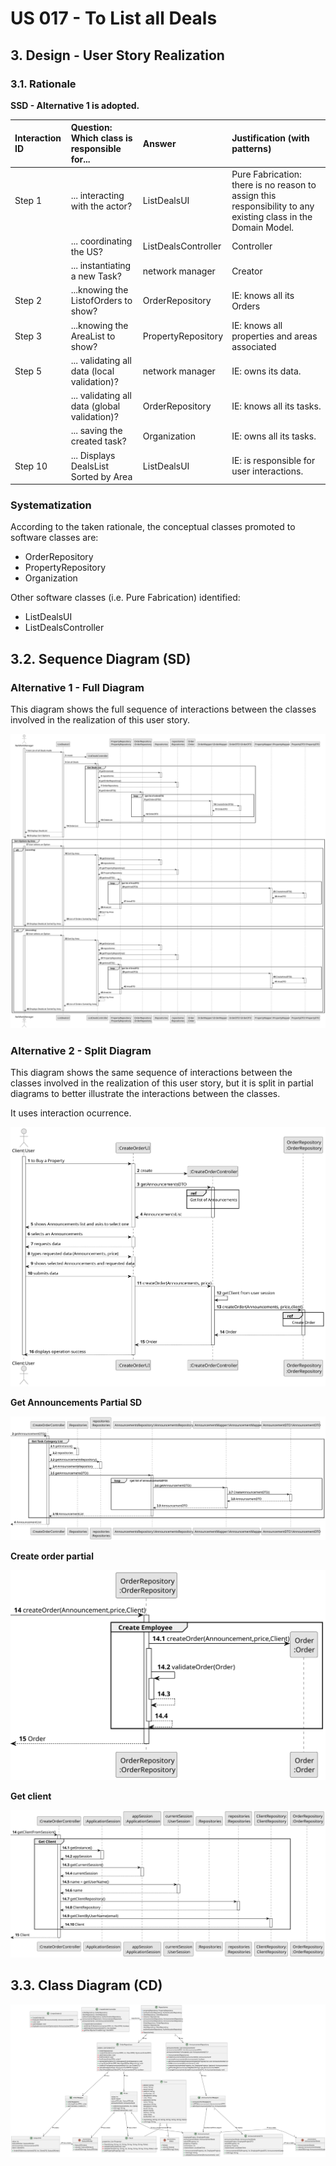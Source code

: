 # US 017 - To List all Deals

## 3. Design - User Story Realization 

### 3.1. Rationale

**SSD - Alternative 1 is adopted.**

| Interaction ID | Question: Which class is responsible for... | Answer              | Justification (with patterns)                                                                                 |
|:---------------|:--------------------------------------------|:--------------------|:--------------------------------------------------------------------------------------------------------------|
| Step 1  		     | 	... interacting with the actor?            | ListDealsUI         | Pure Fabrication: there is no reason to assign this responsibility to any existing class in the Domain Model. |
| 			  		        | 	... coordinating the US?                   | ListDealsController | Controller                                                                                                    |
| 			  		        | 	... instantiating a new Task?              | network manager     | Creator                                                                  |
| Step 2  		     | 	...knowing the ListofOrders to show?       | OrderRepository     | IE: knows all its Orders                                                                                      |
| Step 3  		     | 		...knowing the AreaList to show?          | PropertyRepository  | IE: knows all properties and areas associated                                                                 || 			  		        | 	Returning the orders in a DTO ?              | Mapper                 | Class created with that objective and know all it methods of creation                                         |
| Step 5 		      | 	... validating all data (local validation)?  | network manager     | IE: owns its data.                                                                                            | 
| 			  		        | 	... validating all data (global validation)? | OrderRepository     | IE: knows all its tasks.                                                                                      | 
| 			  		        | 	... saving the created task?                 | Organization        | IE: owns all its tasks.                                                                                       | 
| Step 10  		    | 	... Displays DealsList Sorted by Area           | ListDealsUI         | IE: is responsible for user interactions.                                                                     | 

### Systematization ##

According to the taken rationale, the conceptual classes promoted to software classes are: 

 * OrderRepository
 * PropertyRepository
 * Organization

Other software classes (i.e. Pure Fabrication) identified: 

 * ListDealsUI  
 * ListDealsController


## 3.2. Sequence Diagram (SD)

### Alternative 1 - Full Diagram

This diagram shows the full sequence of interactions between the classes involved in the realization of this user story.

![Sequence Diagram - Full](svg/us017-sequence-diagram-full.svg)

### Alternative 2 - Split Diagram

This diagram shows the same sequence of interactions between the classes involved in the realization of this user story, but it is split in partial diagrams to better illustrate the interactions between the classes.

It uses interaction ocurrence.

![Sequence Diagram - split](svg/us010-sequence-diagram-split.svg)

**Get Announcements Partial SD**

![Sequence Diagram - Partial - Get Task Category List](svg/us010-sequence-diagram-partial-get-Annoucements-list.svg)

**Create order partial**

![Sequence Diagram - Partial - Get Employee](svg/us010-sequence-diagram-partial-create-order.svg)

**Get client**

![Sequence Diagram - Partial - Create Task](svg/us010-sequence-diagram-partial-get-cliente.svg)

## 3.3. Class Diagram (CD)

![Class Diagram](svg/us010-class-diagram.svg)